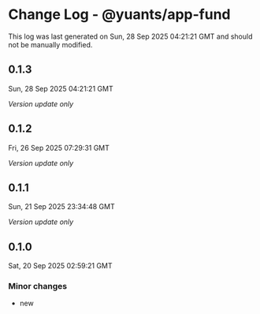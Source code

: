 # Change Log - @yuants/app-fund

This log was last generated on Sun, 28 Sep 2025 04:21:21 GMT and should not be manually modified.

## 0.1.3
Sun, 28 Sep 2025 04:21:21 GMT

_Version update only_

## 0.1.2
Fri, 26 Sep 2025 07:29:31 GMT

_Version update only_

## 0.1.1
Sun, 21 Sep 2025 23:34:48 GMT

_Version update only_

## 0.1.0
Sat, 20 Sep 2025 02:59:21 GMT

### Minor changes

- new

